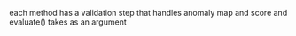 each method has a validation step that handles anomaly map and score and evaluate() takes as an argument